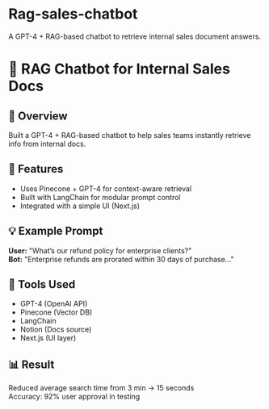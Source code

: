 # Rag-sales-chatbot
A GPT-4 + RAG-based chatbot to retrieve internal sales document answers.
# 🧠 RAG Chatbot for Internal Sales Docs

## 📌 Overview
Built a GPT-4 + RAG-based chatbot to help sales teams instantly retrieve info from internal docs.

## 🧠 Features
- Uses Pinecone + GPT-4 for context-aware retrieval
- Built with LangChain for modular prompt control
- Integrated with a simple UI (Next.js)

## 💡 Example Prompt
**User:** "What’s our refund policy for enterprise clients?"  
**Bot:** "Enterprise refunds are prorated within 30 days of purchase..."

## 🚀 Tools Used
- GPT-4 (OpenAI API)
- Pinecone (Vector DB)
- LangChain
- Notion (Docs source)
- Next.js (UI layer)

## 📊 Result
Reduced average search time from 3 min → 15 seconds  
Accuracy: 92% user approval in testing
